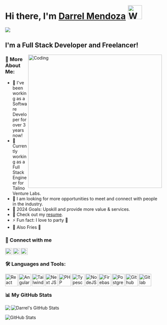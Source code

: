 <h1>Hi there, I'm  <a href="https://www.linkedin.com/in/darrelmendoza/">Darrel Mendoza</a>
         <img src="https://raw.githubusercontent.com/nixin72/nixin72/master/wave.gif" 
         alt="Waving hand animated gif"
         height="45"
         width="45" </>  
         </h1>        
         
<a href="https://github.com/DarrelMendoza/github-profile-views-counter">
    <img src="https://komarev.com/ghpvc/?username=DarrelMendoza&style=for-the-badge&base=20000&color=blue">
</a>

## I'm a Full Stack Developer and Freelancer!

<img align="right" alt="Coding" width="430" src="https://cdn.dribbble.com/users/1663650/screenshots/7229818/media/3f830cdb4791bd82ccec36aea3f1666b.gif">

### 🧐 More About Me:

- 🔭 I've been working as a Software Developer for over 3 years now!
- 🌱 Currently working as a Full Stack Engineer for Talino Venture Labs.
- 👯 I am looking for more opportunities to meet and connect with people in the industry.
- 🥅 2024 Goals: Upskill and provide more value & services.
- 📙 Check out my <a href="https://drive.google.com/file/d/1l9BF9aa4M9e7pUbsSB21TywCcSnoePo8/view">resume</a>.
- ⚡ Fun fact: I love to party 🎉
- 🍟 Also Fries 🤤

### 🤝 Connect with me

[<img align="left" alt="DARREL22 | Facebook" width="22px" src="https://cdn2.iconfinder.com/data/icons/social-icons-grey/512/FB-512.png" />][facebook]
[<img align="left" alt="DAR8989848RE2555L | YouTube" width="22px" src="https://cdn2.iconfinder.com/data/icons/social-icons-grey/512/YOUTUBE-512.png" />][youtube]
[<img align="left" alt="DARREL | LinkedIn" width="22px" src="https://cdn2.iconfinder.com/data/icons/social-icons-grey/512/LINKEDIN-512.png" />][linkedin]

<br>

         
### 🛠️ Languages and Tools:

<a href="#" target="_blank"> <img src="https://upload.wikimedia.org/wikipedia/commons/a/a7/React-icon.svg" align="left" alt="React" width="40" height="40"/> </a>
<a href="#" target="_blank"> <img src="https://upload.wikimedia.org/wikipedia/commons/c/cf/Angular_full_color_logo.svg" align="left" alt="Angular" width="40" height="40"/> </a>
<a href="#" target="_blank"> <img src="https://upload.wikimedia.org/wikipedia/commons/d/d5/Tailwind_CSS_Logo.svg" align="left" alt="Tailwind" width="40" height="40"/> </a>
<a href="#" target="_blank"> <img src="https://www.datocms-assets.com/75941/1657707878-nextjs_logo.png" align="left" alt="Next JS" width="40" height="40"/> </a>
<a href="#" target="_blank"> <img src="https://www.vectorlogo.zone/logos/php/php-icon.svg" align="left" alt="PHP" width="40" height="40"/> </a> 
<a href="#" target="_blank"> <img src="https://upload.wikimedia.org/wikipedia/commons/4/4c/Typescript_logo_2020.svg" align="left" alt="Typescript" width="40" height="40"/></a>
<a href="#" target="_blank"> <img src="https://www.vectorlogo.zone/logos/nodejs/nodejs-icon.svg" align="left" alt="NodeJS" width="40" height="40"/></a>
<a href="#" target="_blank"> <img src="https://upload.wikimedia.org/wikipedia/commons/4/46/Touchicon-180.png" align="left" alt="Firebase" width="40" height="40"/> </a>
<a href="#" target="_blank"> <img src="https://upload.wikimedia.org/wikipedia/commons/2/29/Postgresql_elephant.svg" align="left" alt="Postgres" width="40" height="40"/> </a>
<a href="#" target="_blank"> <img src="https://upload.wikimedia.org/wikipedia/commons/a/ae/Github-desktop-logo-symbol.svg" align="left" alt="Github" width="40" height="40"/> </a>
<a href="#" target="_blank"> <img src="https://upload.wikimedia.org/wikipedia/commons/3/35/GitLab_icon.svg" align="left" alt="Gitlab" width="40" height="40"/> </a>


<br>
<br>


         
### 📊 My GitHub Stats

  <img align="center" src="https://readme-stats-psi-opal.vercel.app/api?username=DarrelMendoza&theme=material-palenight&count_private=true&show=reviews,prs_merged,prs_merged_percentage&hide=stars,issues,contribs&show_icons=true" alt="Darrel's GitHub Stats" />





 <img align="left" src="https://readme-stats-psi-opal.vercel.app/api/top-langs/?username=DarrelMendoza&theme=material-palenight&count_private=true" />           

<p> </p>

![GitHub Stats](https://github-readme-streak-stats.herokuapp.com/?user=darrelmendoza&theme=material-palenight&count_private=true)



[facebook]: https://www.facebook.com/darrel.mendoza.12/material-palenight
[course]: http://vsCodeHero.com
[twitter]: https://twitter.com/darpaxx?fbclid=IwAR3oOpNqVUi_10w3HBMQVJQ0iYfxeAS5WjpWsx5Vno72W2cFfF88YFWC8AE
[youtube]: https://www.youtube.com/channel/UCXb-h3Z01lzIQxxKI9J9Ixw
[instagram]: https://www.instagram.com/darpaaax/?fbclid=IwAR0dYKFQ7sP7CqMb1X_a5NYkT9f4Z2G5VPuifQaO4XpC78pF6IbU3stGGeo
[linkedin]: https://www.linkedin.com/in/darrel-mendoza-655672211/
[webdevplaylist]: https://github.com/DarrelMendoza
[jsplaylist]: https://www.youtube.com/playlist?list=PLkwxH9e_vrALRJKu7wfXby3MKeflhTu6B
[cssplaylist]: https://www.youtube.com/playlist?list=PLkwxH9e_vrALSdvZuEh6gqQdmDoDIoqz4
[reactplaylist]: https://www.youtube.com/playlist?list=PLkwxH9e_vrAK4TdffpxKY3QGyHCpxFcQ0

